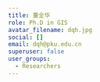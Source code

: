 ```yaml
---
title: 董全华
role: Ph.D in GIS
avatar_filename: dqh.jpg
social: []
email: dqh@pku.edu.cn
superuser: false
user_groups:
  - Researchers
---
```

